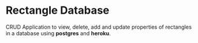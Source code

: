# Rectangle Database
CRUD Application to view, delete, add and update properties of rectangles in a database using **postgres** and **heroku**.

